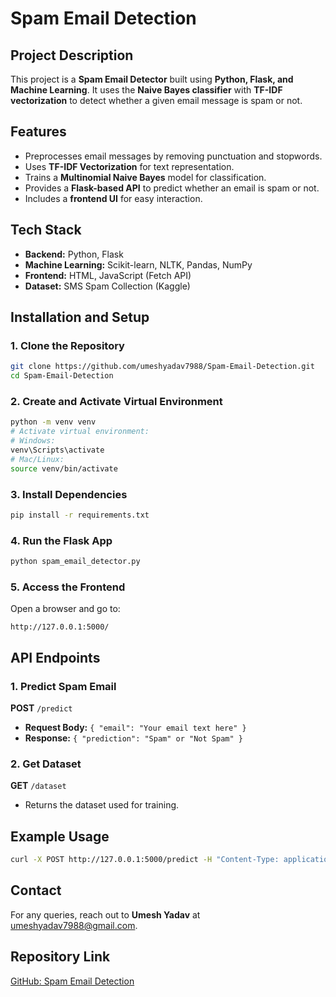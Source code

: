 # Spam Email Detection

## Project Description
This project is a **Spam Email Detector** built using **Python, Flask, and Machine Learning**. It uses the **Naive Bayes classifier** with **TF-IDF vectorization** to detect whether a given email message is spam or not.

## Features
- Preprocesses email messages by removing punctuation and stopwords.
- Uses **TF-IDF Vectorization** for text representation.
- Trains a **Multinomial Naive Bayes** model for classification.
- Provides a **Flask-based API** to predict whether an email is spam or not.
- Includes a **frontend UI** for easy interaction.

## Tech Stack
- **Backend:** Python, Flask
- **Machine Learning:** Scikit-learn, NLTK, Pandas, NumPy
- **Frontend:** HTML, JavaScript (Fetch API)
- **Dataset:** SMS Spam Collection (Kaggle)

## Installation and Setup
### 1. Clone the Repository
```bash
git clone https://github.com/umeshyadav7988/Spam-Email-Detection.git
cd Spam-Email-Detection
```

### 2. Create and Activate Virtual Environment
```bash
python -m venv venv
# Activate virtual environment:
# Windows:
venv\Scripts\activate
# Mac/Linux:
source venv/bin/activate
```

### 3. Install Dependencies
```bash
pip install -r requirements.txt
```

### 4. Run the Flask App
```bash
python spam_email_detector.py
```

### 5. Access the Frontend
Open a browser and go to:
```
http://127.0.0.1:5000/
```

## API Endpoints
### 1. Predict Spam Email
**POST** `/predict`
- **Request Body:** `{ "email": "Your email text here" }`
- **Response:** `{ "prediction": "Spam" or "Not Spam" }`

### 2. Get Dataset
**GET** `/dataset`
- Returns the dataset used for training.

## Example Usage
```bash
curl -X POST http://127.0.0.1:5000/predict -H "Content-Type: application/json" -d '{"email": "Congratulations! You won a free iPhone."}'
```

## Contact
For any queries, reach out to **Umesh Yadav** at [umeshyadav7988@gmail.com](mailto:umeshyadav7988@gmail.com).

## Repository Link
[GitHub: Spam Email Detection](https://github.com/umeshyadav7988/Spam-Email-Detection.git)

